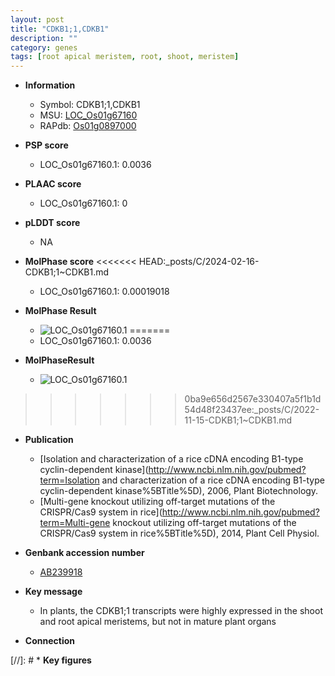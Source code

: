 ```yaml
---
layout: post
title: "CDKB1;1,CDKB1"
description: ""
category: genes
tags: [root apical meristem, root, shoot, meristem]
---
```


* **Information**  
    + Symbol: CDKB1;1,CDKB1  
    + MSU: [LOC_Os01g67160](http://rice.plantbiology.msu.edu/cgi-bin/ORF_infopage.cgi?orf=LOC_Os01g67160)  
    + RAPdb: [Os01g0897000](http://rapdb.dna.affrc.go.jp/viewer/gbrowse_details/irgsp1?name=Os01g0897000)  

* **PSP score**  
    + LOC_Os01g67160.1: 0.0036 

* **PLAAC score**  
    + LOC_Os01g67160.1: 0 

* **pLDDT score**
    + NA


* **MolPhase score**
<<<<<<< HEAD:_posts/C/2024-02-16-CDKB1;1~CDKB1.md
    + LOC_Os01g67160.1: 0.00019018

* **MolPhase Result**
    + ![LOC_Os01g67160.1](https://304243504.github.io/Pictures/LOC_Os01g/LOC_Os01g67160.1.png)
=======
    + LOC_Os01g67160.1: 0.0036

* **MolPhaseResult**
    + ![LOC_Os01g67160.1](https://ricepsp.github.io/pictures/LOC_Os01g/LOC_Os01g67160.1.png)
>>>>>>> 0ba9e656d2567e330407a5f1b1d54d48f23437ee:_posts/C/2022-11-15-CDKB1;1~CDKB1.md

* **Publication**  
    + [Isolation and characterization of a rice cDNA encoding B1-type cyclin-dependent kinase](http://www.ncbi.nlm.nih.gov/pubmed?term=Isolation and characterization of a rice cDNA encoding B1-type cyclin-dependent kinase%5BTitle%5D), 2006, Plant Biotechnology.
    + [Multi-gene knockout utilizing off-target mutations of the CRISPR/Cas9 system in rice](http://www.ncbi.nlm.nih.gov/pubmed?term=Multi-gene knockout utilizing off-target mutations of the CRISPR/Cas9 system in rice%5BTitle%5D), 2014, Plant Cell Physiol.

* **Genbank accession number**  
    + [AB239918](http://www.ncbi.nlm.nih.gov/nuccore/AB239918)

* **Key message**  
    + In plants, the CDKB1;1 transcripts were highly expressed in the shoot and root apical meristems, but not in mature plant organs

* **Connection**  

[//]: # * **Key figures**  


